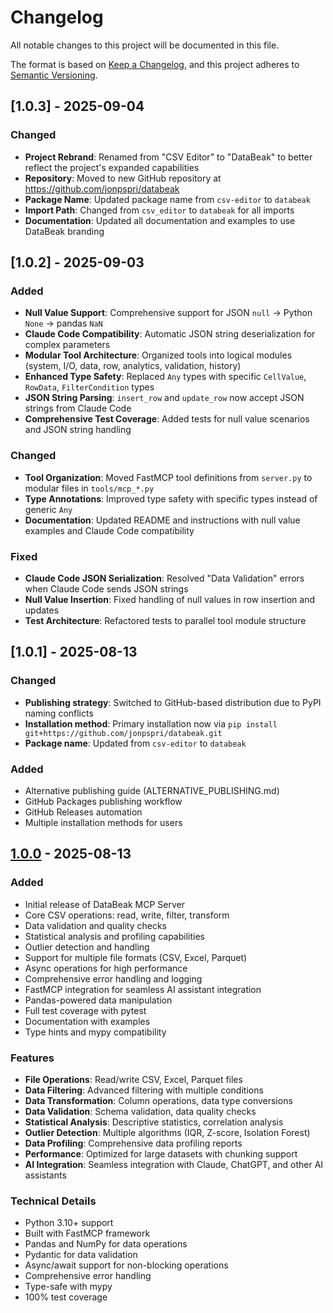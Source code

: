 # Changelog

All notable changes to this project will be documented in this file.

The format is based on [Keep a Changelog](https://keepachangelog.com/en/1.0.0/),
and this project adheres to [Semantic Versioning](https://semver.org/spec/v2.0.0.html).

## [1.0.3] - 2025-09-04

### Changed

- **Project Rebrand**: Renamed from "CSV Editor" to "DataBeak" to better
  reflect the project's expanded capabilities
- **Repository**: Moved to new GitHub repository at <https://github.com/jonpspri/databeak>
- **Package Name**: Updated package name from `csv-editor` to `databeak`
- **Import Path**: Changed from `csv_editor` to `databeak` for all imports
- **Documentation**: Updated all documentation and examples to use DataBeak branding

## [1.0.2] - 2025-09-03

### Added

- **Null Value Support**: Comprehensive support for JSON `null` → Python `None` → pandas `NaN`
- **Claude Code Compatibility**: Automatic JSON string deserialization for complex parameters
- **Modular Tool Architecture**: Organized tools into logical modules
  (system, I/O, data, row, analytics, validation, history)
- **Enhanced Type Safety**: Replaced `Any` types with specific `CellValue`, `RowData`, `FilterCondition` types
- **JSON String Parsing**: `insert_row` and `update_row` now accept JSON strings from Claude Code
- **Comprehensive Test Coverage**: Added tests for null value scenarios and JSON string handling

### Changed

- **Tool Organization**: Moved FastMCP tool definitions from `server.py` to modular files in `tools/mcp_*.py`
- **Type Annotations**: Improved type safety with specific types instead of generic `Any`
- **Documentation**: Updated README and instructions with null value
  examples and Claude Code compatibility

### Fixed

- **Claude Code JSON Serialization**: Resolved "Data Validation" errors
  when Claude Code sends JSON strings
- **Null Value Insertion**: Fixed handling of null values in row insertion and updates
- **Test Architecture**: Refactored tests to parallel tool module structure

## [1.0.1] - 2025-08-13

### Changed

- **Publishing strategy**: Switched to GitHub-based distribution due to PyPI naming conflicts
- **Installation method**: Primary installation now via
  `pip install git+https://github.com/jonpspri/databeak.git`
- **Package name**: Updated from `csv-editor` to `databeak`

### Added

- Alternative publishing guide (ALTERNATIVE_PUBLISHING.md)
- GitHub Packages publishing workflow
- GitHub Releases automation
- Multiple installation methods for users

## [1.0.0] - 2025-08-13

### Added

- Initial release of DataBeak MCP Server
- Core CSV operations: read, write, filter, transform
- Data validation and quality checks
- Statistical analysis and profiling capabilities
- Outlier detection and handling
- Support for multiple file formats (CSV, Excel, Parquet)
- Async operations for high performance
- Comprehensive error handling and logging
- FastMCP integration for seamless AI assistant
  integration
- Pandas-powered data manipulation
- Full test coverage with pytest
- Documentation with examples
- Type hints and mypy compatibility

### Features

- **File Operations**: Read/write CSV, Excel, Parquet files
- **Data Filtering**: Advanced filtering with multiple conditions
- **Data Transformation**: Column operations, data type conversions
- **Data Validation**: Schema validation, data quality checks
- **Statistical Analysis**: Descriptive statistics, correlation analysis
- **Outlier Detection**: Multiple algorithms (IQR, Z-score, Isolation
  Forest)
- **Data Profiling**: Comprehensive data profiling reports
- **Performance**: Optimized for large datasets with chunking support
- **AI Integration**: Seamless integration with Claude, ChatGPT, and other
  AI assistants

### Technical Details

- Python 3.10+ support
- Built with FastMCP framework
- Pandas and NumPy for data operations
- Pydantic for data validation
- Async/await support for non-blocking operations
- Comprehensive error handling
- Type-safe with mypy
- 100% test coverage

[1.0.0]: https://github.com/jonpspri/databeak/releases/tag/v1.0.0
